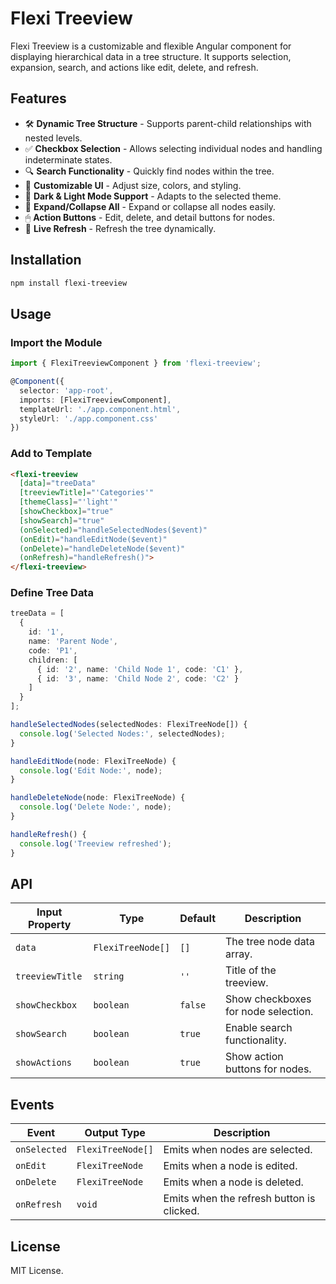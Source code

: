 # Flexi Treeview

Flexi Treeview is a customizable and flexible Angular component for displaying hierarchical data in a tree structure. It supports selection, expansion, search, and actions like edit, delete, and refresh.

## Features

- 🛠 **Dynamic Tree Structure** - Supports parent-child relationships with nested levels.
- ✅ **Checkbox Selection** - Allows selecting individual nodes and handling indeterminate states.
- 🔍 **Search Functionality** - Quickly find nodes within the tree.
- 📏 **Customizable UI** - Adjust size, colors, and styling.
- 🎨 **Dark & Light Mode Support** - Adapts to the selected theme.
- 🔄 **Expand/Collapse All** - Expand or collapse all nodes easily.
- 🖱 **Action Buttons** - Edit, delete, and detail buttons for nodes.
- 🔄 **Live Refresh** - Refresh the tree dynamically.

## Installation

```sh
npm install flexi-treeview
```

## Usage

### Import the Module

```ts
import { FlexiTreeviewComponent } from 'flexi-treeview';

@Component({
  selector: 'app-root',
  imports: [FlexiTreeviewComponent],
  templateUrl: './app.component.html',
  styleUrl: './app.component.css'
})
```

### Add to Template

```html
<flexi-treeview
  [data]="treeData"
  [treeviewTitle]="'Categories'"
  [themeClass]="'light'"
  [showCheckbox]="true"
  [showSearch]="true"
  (onSelected)="handleSelectedNodes($event)"
  (onEdit)="handleEditNode($event)"
  (onDelete)="handleDeleteNode($event)"
  (onRefresh)="handleRefresh()">
</flexi-treeview>
```

### Define Tree Data

```ts
treeData = [
  {
    id: '1',
    name: 'Parent Node',
    code: 'P1',
    children: [
      { id: '2', name: 'Child Node 1', code: 'C1' },
      { id: '3', name: 'Child Node 2', code: 'C2' }
    ]
  }
];
```

```ts
handleSelectedNodes(selectedNodes: FlexiTreeNode[]) {
  console.log('Selected Nodes:', selectedNodes);
}

handleEditNode(node: FlexiTreeNode) {
  console.log('Edit Node:', node);
}

handleDeleteNode(node: FlexiTreeNode) {
  console.log('Delete Node:', node);
}

handleRefresh() {
  console.log('Treeview refreshed');
}
```

## API

| Input Property     | Type        | Default | Description |
|--------------------|------------|---------|-------------|
| `data`            | `FlexiTreeNode[]` | `[]`  | The tree node data array. |
| `treeviewTitle`   | `string`    | `''`   | Title of the treeview. |
| `showCheckbox`    | `boolean`   | `false` | Show checkboxes for node selection. |
| `showSearch`      | `boolean`   | `true`  | Enable search functionality. |
| `showActions`     | `boolean`   | `true`  | Show action buttons for nodes. |

## Events

| Event       | Output Type          | Description |
|------------|--------------------|-------------|
| `onSelected` | `FlexiTreeNode[]` | Emits when nodes are selected. |
| `onEdit`     | `FlexiTreeNode`   | Emits when a node is edited. |
| `onDelete`   | `FlexiTreeNode`   | Emits when a node is deleted. |
| `onRefresh`  | `void`            | Emits when the refresh button is clicked. |

## License

MIT License.